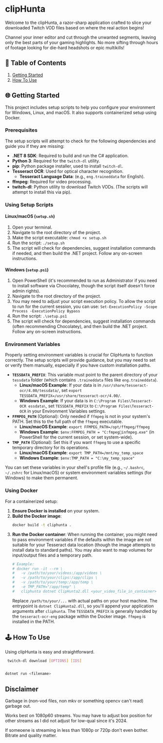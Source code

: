 ﻿# clipHunta

Welcome to the clipHunta, a razor-sharp application crafted to slice your downloaded Twitch VOD files based on
where the real action begins!

Channel your inner editor and cut through the unwanted segments, leaving only the best parts of your gaming highlights.
No more sifting through hours of footage looking for die-hard headshots or epic multikills!

## 📜 Table of Contents

1. [Getting Started](#getting-started)
2. [How To Use](#how-to-use)

## 🌐 Getting Started

This project includes setup scripts to help you configure your environment for Windows, Linux, and macOS. It also supports containerized setup using Docker.

### Prerequisites

The setup scripts will attempt to check for the following dependencies and guide you if they are missing:

*   **.NET 8 SDK**: Required to build and run the C# application.
*   **Python 3**: Required for the `twitch-dl` utility.
*   **pip**: Python package installer, used to install `twitch-dl`.
*   **Tesseract OCR**: Used for optical character recognition.
    *   **Tesseract Language Data**: (e.g., `eng.traineddata` for English).
*   **ffmpeg**: Required for video processing.
*   **twitch-dl**: Python utility to download Twitch VODs. (The scripts will attempt to install this via pip).

### Using Setup Scripts

#### Linux/macOS (`setup.sh`)

1.  Open your terminal.
2.  Navigate to the root directory of the project.
3.  Make the script executable: `chmod +x setup.sh`
4.  Run the script: `./setup.sh`
5.  The script will check for dependencies, suggest installation commands if needed, and then build the .NET project. Follow any on-screen instructions.

#### Windows (`setup.ps1`)

1.  Open PowerShell (it's recommended to run as Administrator if you need to install software via Chocolatey, though the script itself doesn't force admin rights).
2.  Navigate to the root directory of the project.
3.  You may need to adjust your script execution policy. To allow the script to run for the current session, you can use:
    `Set-ExecutionPolicy -Scope Process -ExecutionPolicy Bypass`
4.  Run the script: `.\setup.ps1`
5.  The script will check for dependencies, suggest installation commands (often recommending Chocolatey), and then build the .NET project. Follow any on-screen instructions.

### Environment Variables

Properly setting environment variables is crucial for ClipHunta to function correctly. The setup scripts will provide guidance, but you may need to set or verify them manually, especially if you have custom installation paths.

*   **`TESSDATA_PREFIX`**: This variable must point to the parent directory of your `tessdata` folder (which contains `.traineddata` files like `eng.traineddata`).
    *   **Linux/macOS Example**: If your data is in `/usr/share/tesseract-ocr/4.00/tessdata/`, set `export TESSDATA_PREFIX=/usr/share/tesseract-ocr/4.00/`.
    *   **Windows Example**: If your data is in `C:\Program Files\Tesseract-OCR	essdata\`, set `TESSDATA_PREFIX` to `C:\Program Files\Tesseract-OCR` in your Environment Variables settings.
*   **`FFMPEG_PATH`** (Optional): Only needed if `ffmpeg` is not in your system's PATH. Set this to the full path of the `ffmpeg` executable.
    *   **Linux/macOS Example**: `export FFMPEG_PATH=/opt/ffmpeg/ffmpeg`
    *   **Windows Example**: `$env:FFMPEG_PATH = "C:fmpeginfmpeg.exe"` (in PowerShell for the current session, or set system-wide).
*   **`TMP_PATH`** (Optional): Set this if you want `ffmpeg` to use a specific temporary directory for its operations.
    *   **Linux/macOS Example**: `export TMP_PATH=/mnt/my_temp_space`
    *   **Windows Example**: `$env:TMP_PATH = "C:\my_temp_space"`

You can set these variables in your shell's profile file (e.g., `~/.bashrc`, `~/.zshrc` for Linux/macOS) or system environment variables settings (for Windows) to make them permanent.

### Using Docker

For a containerized setup:

1.  **Ensure Docker is installed** on your system.
2.  **Build the Docker image**:
    ```bash
    docker build -t cliphunta .
    ```
3.  **Run the Docker container**:
    When running the container, you might need to pass environment variables if the defaults within the image are not suitable for your Tesseract data location (though the image attempts to install data to standard paths). You may also want to map volumes for input/output files and a temporary path.
    ```bash
    # Example:
    # docker run -it --rm \
    #   -v /path/to/your/videos:/app/videos \
    #   -v /path/to/your/clips:/app/clips \
    #   -v /path/to/your/temp:/app/temp \
    #   -e TMP_PATH="/app/temp" \
    #   cliphunta dotnet ClipHunta2.dll <your_video_file_in_container>
    ```
    Replace `/path/to/your/...` with actual paths on your host machine. The entrypoint is `dotnet ClipHunta2.dll`, so you'll append your application arguments after `cliphunta`.
    The `TESSDATA_PREFIX` is generally handled by the `tesseract-ocr-eng` package within the Docker image. `ffmpeg` is installed in the PATH.

## 🕹️ How To Use

Using clipHunta is easy and straightforward.

```bash
 twitch-dl download [OPTIONS] [IDS]
```

```bash

dotnet run <filename>

```

## Disclaimer 

Garbage in (non-vod files, non mkv or something opencv can't read) garbage out.

Works best on 1080p60 streams. You may have to adjust box position for other streams as I did not adjust for low-qual since it's 2024.

If someoene is streaming in less than 1080p or 720p don't even bother.
Bitrate and quality matter.

